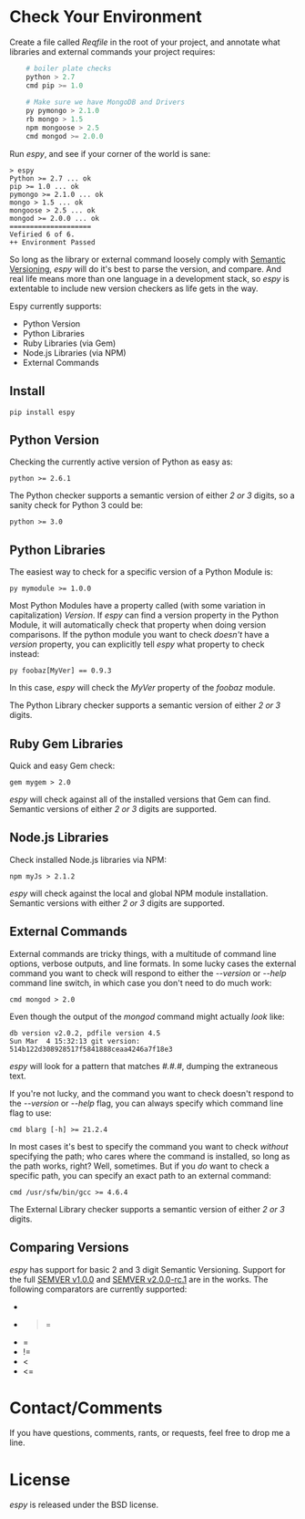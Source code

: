 # Check Your Environment

Create a file called _Reqfile_ in the root of your project, and annotate what libraries and external commands your project requires:

```python
    # boiler plate checks
	python > 2.7
	cmd pip >= 1.0
	
	# Make sure we have MongoDB and Drivers
	py pymongo > 2.1.0
	rb mongo > 1.5
	npm mongoose > 2.5
	cmd mongod >= 2.0.0
```

Run _espy_, and see if your corner of the world is sane:

    > espy
	Python >= 2.7 ... ok
	pip >= 1.0 ... ok
	pymongo >= 2.1.0 ... ok
	mongo > 1.5 ... ok
	mongoose > 2.5 ... ok
	mongod >= 2.0.0 ... ok
	====================
	Vefiried 6 of 6.
	++ Environment Passed

So long as the library or external command loosely comply with [Semantic Versioning](http://semver.org/), _espy_ will do it's best to parse the version, and compare. And real life means more than one language in a development stack, so _espy_ is extentable to include new version checkers as life gets in the way.

Espy currently supports:

  * Python Version
  * Python Libraries
  * Ruby Libraries (via Gem)
  * Node.js Libraries (via NPM)
  * External Commands

## Install

	pip install espy

## Python Version

Checking the currently active version of Python as easy as:
    
	python >= 2.6.1

The Python checker supports a semantic version of either _2 or 3_ digits, so a sanity check for Python 3 could be:

	python >= 3.0

## Python Libraries

The easiest way to check for a specific version of a Python Module is:

    py mymodule >= 1.0.0

Most Python Modules have a property called (with some variation in capitalization) _Version_. If _espy_ can find a version property in the Python Module, it will automatically check that property when doing version comparisons. If the python module you want to check _doesn't_ have a _version_ property, you can explicitly tell _espy_ what property to check instead:

	py foobaz[MyVer] == 0.9.3

In this case, _espy_ will check the _MyVer_ property of the _foobaz_ module.

The Python Library checker supports a semantic version of either _2 or 3_ digits.

## Ruby Gem Libraries

Quick and easy Gem check:

	gem mygem > 2.0

_espy_ will check against all of the installed versions that Gem can find. Semantic versions of either _2 or 3_ digits are supported.

## Node.js Libraries

Check installed Node.js libraries via NPM:

	npm myJs > 2.1.2

_espy_ will check against the local and global NPM module installation. Semantic versions with either _2 or 3_ digits are supported.

## External Commands

External commands are tricky things, with a multitude of command line options, verbose outputs, and line formats. In some lucky cases the external command you want to check will respond to either the _--version_ or _--help_ command line switch, in which case you don't need to do much work:

    cmd mongod > 2.0

Even though the output of the _mongod_ command might actually _look_ like:

	db version v2.0.2, pdfile version 4.5
	Sun Mar  4 15:32:13 git version: 514b122d308928517f5841888ceaa4246a7f18e3

_espy_ will look for a pattern that matches _#.#.#_, dumping the extraneous text.

If you're not lucky, and the command you want to check doesn't respond to the _--version_ or _--help_ flag, you can always specify which command line flag to use:

	cmd blarg [-h] >= 21.2.4

In most cases it's best to specify the command you want to check _without_ specifying the path; who cares where the command is installed, so long as the path works, right? Well, sometimes. But if you _do_ want to check a specific path, you can specify an exact path to an external command:

    cmd /usr/sfw/bin/gcc >= 4.6.4

The External Library checker supports a semantic version of either _2 or 3_ digits.

## Comparing Versions

_espy_ has support for basic 2 and 3 digit Semantic Versioning. Support for the full [SEMVER v1.0.0](http://semver.org/spec/v1.0.0.html) and [SEMVER v2.0.0-rc.1](http://semver.org/) are in the works. The following comparators are currently supported:

  * >
  * >=
  * =
  * !=
  * <
  * <=
  
# Contact/Comments

If you have questions, comments, rants, or requests, feel free to drop me a line.

# License

_espy_ is released under the BSD license.
